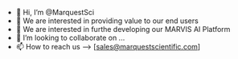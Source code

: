 - 👋 Hi, I’m @MarquestSci
- 👀 We are interested in providing value to our end users
- 🌱 We are interested in furthe developing our MARVIS AI Platform
- 💞️ I’m looking to collaborate on ...
- 📫 How to reach us --> [sales@marquestscientific.com]

<!---
MarquestSci/MarquestSci is a ✨ special ✨ repository because its `README.md` (this file) appears on your GitHub profile.
You can click the Preview link to take a look at your changes.
--->

